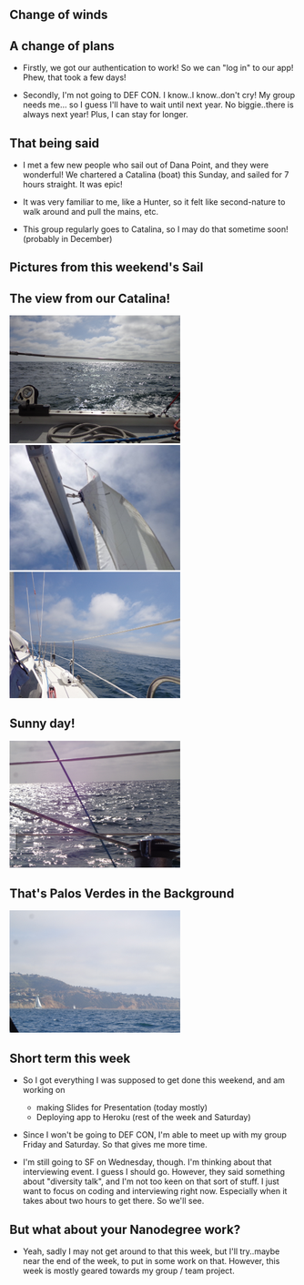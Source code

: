 ## Change of winds

## A change of plans

- Firstly, we got our authentication to work! So we can "log in" to our app!
  Phew, that took a few days!
  
- Secondly, I'm not going to DEF CON. I know..I know..don't cry! 
  My group needs me... so I guess I'll
  have to wait until next year. 
  No biggie..there is always next year! 
  Plus, I can stay for longer.
  
## That being said

- I met a few new people who sail out of Dana Point, and they were 
  wonderful! We chartered a Catalina (boat) this Sunday, and sailed for 7 hours
  straight. It was epic!
  
- It was very familiar to me, like a Hunter, so it felt like second-nature 
  to walk around and pull the mains, etc. 
  
- This group regularly goes to Catalina, so I may do that sometime soon!
  (probably in December)
  
## Pictures from this weekend's Sail

## The view from our Catalina!

<img src="/images/redondo_sail/sailboat_001.png" width="300">

<img src="/images/redondo_sail/sailboat_002.png" width="300">

<img src="/images/redondo_sail/sailboat_003.png" width="300">

## Sunny day!

<img src="/images/redondo_sail/sailboat_004.png" width="300">

## That's Palos Verdes in the Background

<img src="/images/redondo_sail/sailboat_005.png" width="300">

## Short term this week

- So I got everything I was supposed to get done this weekend,
  and am working on 
  - making Slides for Presentation (today mostly)
  - Deploying app to Heroku (rest of the week and Saturday)
  
- Since I won't be going to DEF CON, I'm able to meet up with
  my group Friday and Saturday. So that gives me more time.
  
  
- I'm still going to SF on Wednesday, though. 
  I'm thinking about that interviewing event. I guess I should go.
  However, they said something about "diversity talk", and I'm not
  too keen on that sort of stuff. I just want to focus on coding
  and interviewing right now. Especially when it takes about two hours
  to get there. So we'll see.
  
## But what about your Nanodegree work?

- Yeah, sadly I may not get around to that this week, but I'll try..maybe
  near the end of the week, to put in some work on that. 
  However, this week is mostly geared towards my group / team project.

